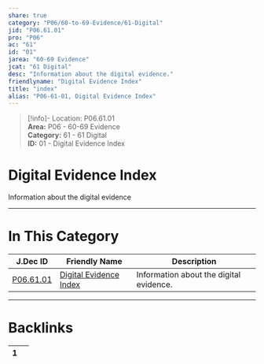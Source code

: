```yaml
---  
share: true  
category: "P06/60-to-69-Evidence/61-Digital"  
jid: "P06.61.01"  
pro: "P06"  
ac: "61"  
id: "01"  
jarea: "60-69 Evidence"  
jcat: "61 Digital"  
desc: "Information about the digital evidence."  
friendlyname: "Digital Evidence Index"  
title: "index"  
alias: "P06-61-01, Digital Evidence Index"  
---  
```

>[!info]- Location: P06.61.01  
>**Area:** P06 - 60-69 Evidence  
>**Category:** 61 - 61 Digital  
>**ID:** 01 - Digital Evidence Index  
  
# Digital Evidence Index  
  
Information about the digital evidence  
   
  
  
---  
# In This Category  
  
| J.Dec ID                                                                              | Friendly Name                                                                                      | Description                             |  
| ------------------------------------------------------------------------------------- | -------------------------------------------------------------------------------------------------- | --------------------------------------- |  
| [P06.61.01](index.md#) | [Digital Evidence Index](index.md#) | Information about the digital evidence. |  
  
  
---  
# Backlinks  
<div><table class="dataview table-view-table"><thead class="table-view-thead"><tr class="table-view-tr-header"><th class="table-view-th"><span></span><span class="dataview small-text">1</span></th><th class="table-view-th"><span></span></th></tr></thead><tbody class="table-view-tbody"></tbody></table></div>